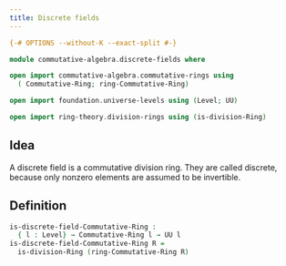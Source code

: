 ```yaml
---
title: Discrete fields
---
```


```agda
{-# OPTIONS --without-K --exact-split #-}

module commutative-algebra.discrete-fields where

open import commutative-algebra.commutative-rings using
  ( Commutative-Ring; ring-Commutative-Ring)

open import foundation.universe-levels using (Level; UU)

open import ring-theory.division-rings using (is-division-Ring)
```

## Idea

A discrete field is a commutative division ring. They are called discrete, because only nonzero elements are assumed to be invertible.

## Definition

```agda
is-discrete-field-Commutative-Ring :
  { l : Level} → Commutative-Ring l → UU l
is-discrete-field-Commutative-Ring R =
  is-division-Ring (ring-Commutative-Ring R)
```
